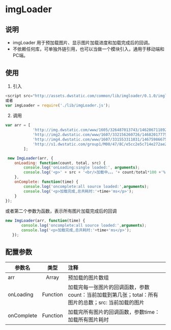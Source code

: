 # imgLoader

## 说明
* imgLoader 用于预加载图片、显示图片加载进度和加载完成后的回调。
* 不依赖任何库，可单独外链引用，也可以当做一个模块引入，通用于移动端和PC端。

## 使用
1. 引入
```javascript
<script src="http://assets.dwstatic.com/common/lib/imgloader/0.1.0/imgloader.js"></script>
或者
var imgLoader = require('./lib/imgLoader.js');
```

2. 调用
```javascript
var arr = [
            'http://img.dwstatic.com/www/1605/326487013743/1462867118922.jpg',
            'http://img2.dwstatic.com/www/1607/332156260726/1468201777561.png',
            'http://img4.dwstatic.com/www/1607/331553311031/1467598667542.png',
            'http://s1.dwstatic.com/group1/M00/47/8C/e5cc2e5c714e272ae2531bd61d00d316.jpg'
        ];

 new ImgLoader(arr, {
    onLoading: function(count, total, src) {
        console.log('onLoading:single loaded:', arguments);
        console.log('<p>' + src + '<br/>加载中。。。'+ count/total*100 +'%</p>');
    },
    onComplete: function(time) {
        console.log('oncomplete:all source loaded:',arguments);
        console.log('<p>加载完成,总共耗时:'+time+'ms</p>');
    }
});
```
或者第二个参数为函数，表示所有图片加载完成后的回调
```javascript
new ImgLoader(arr, function(time) {
       console.log('oncomplete:all source loaded:',arguments);
       console.log('<p>加载完成,总共耗时:'+time+'ms</p>');
   });
 ```

## 配置参数
|参数名|类型|注释|
| ---------- |:-------:|:-----|
|arr|Array|预加载的图片数组|
|onLoading|Function|加载完每一张图片的回调函数，参数count：当前加载到第几张；total：所有图片的总数；src: 当前加载的图片|
|onComplete|Function|加载完所有图片的回调函数，参数time：加载所有图片耗时|
